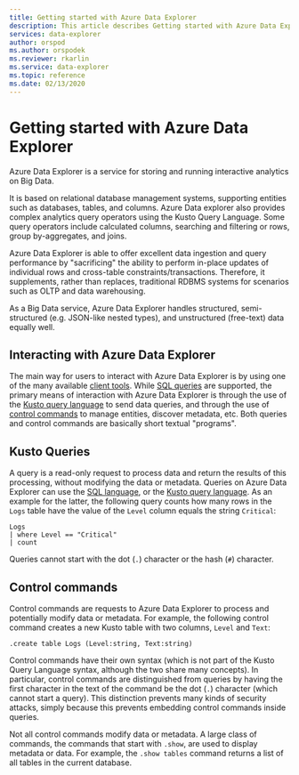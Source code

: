 ```yaml
---
title: Getting started with Azure Data Explorer
description: This article describes Getting started with Azure Data Explorer.
services: data-explorer
author: orspod
ms.author: orspodek
ms.reviewer: rkarlin
ms.service: data-explorer
ms.topic: reference
ms.date: 02/13/2020
---
```

# Getting started with Azure Data Explorer

Azure Data Explorer is a service for storing and running interactive analytics on Big Data.

It is based on relational database management systems, supporting entities such as databases, tables, and columns. Azure Data explorer also provides complex analytics query operators using the Kusto Query Language. Some query operators include calculated columns, searching and filtering or rows, group by-aggregates, and joins.

Azure Data Explorer is able to offer excellent data ingestion and query performance by "sacrificing" the ability to perform in-place updates of individual rows and cross-table constraints/transactions. Therefore, it supplements, rather than replaces, traditional RDBMS systems for scenarios such as OLTP and data warehousing.

As a Big Data service, Azure Data Explorer handles structured, semi-structured (e.g. JSON-like nested types), and unstructured (free-text) data equally well.

## Interacting with Azure Data Explorer

The main way for users to interact with Azure Data Explorer is by using one of the many available [client tools](../tools/index.md). While [SQL queries](../api/tds/t-sql.md) are supported, the primary means of interaction with Azure Data Explorer is through the use of the [Kusto query language](../query/index.md) to send data queries, and through the use of [control commands](../management/index.md) to manage entities, discover metadata, etc. Both queries and control commands are basically short textual "programs".

## Kusto Queries

A query is a read-only request to process data and return the results of this processing, without modifying the data or metadata. Queries on Azure Data Explorer
can use the [SQL language](../api/tds/t-sql.md), or the [Kusto query language](../query/index.md). As an example for the latter, the following query counts how many rows in the `Logs` table have the value of the `Level` column equals the string `Critical`:

```kusto
Logs
| where Level == "Critical"
| count
```

Queries cannot start with the dot (`.`) character or the hash (`#`) character.

## Control commands

Control commands are requests to Azure Data Explorer to process and potentially modify data or metadata. For example, the following control command creates a new Kusto table with two columns, `Level` and `Text`:

```kusto
.create table Logs (Level:string, Text:string)
```

Control commands have their own syntax (which is not part of the Kusto Query Language syntax, although the two share many concepts). In particular, control commands are distinguished from queries by having the first character in the text of the command be the dot (`.`) character (which cannot start a query).
This distinction prevents many kinds of security attacks, simply because this prevents embedding control commands inside queries.

Not all control commands modify data or metadata. A large class of commands, the commands that start with `.show`, are used to display metadata or data. For example, the `.show tables` command returns a list of all tables in the current database.
